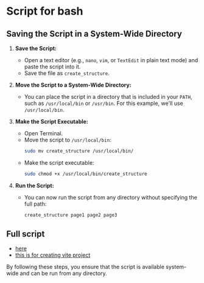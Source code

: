 # Script for bash

## Saving the Script in a System-Wide Directory

1. **Save the Script:**

   - Open a text editor (e.g., `nano`, `vim`, or `TextEdit` in plain text mode) and paste the script into it.
   - Save the file as `create_structure`.

2. **Move the Script to a System-Wide Directory:**

   - You can place the script in a directory that is included in your `PATH`, such as `/usr/local/bin` or `/usr/bin`. For this example, we'll use `/usr/local/bin`.

3. **Make the Script Executable:**

   - Open Terminal.
   - Move the script to `/usr/local/bin`:
     ```sh
     sudo mv create_structure /usr/local/bin/
     ```
   - Make the script executable:
     ```sh
     sudo chmod +x /usr/local/bin/create_structure
     ```

4. **Run the Script:**
   - You can now run the script from any directory without specifying the full path:
     ```sh
     create_structure page1 page2 page3
     ```

## Full script

- [here](create_structure.sh)
- [this is for creating vite project](create-vite.sh)

By following these steps, you ensure that the script is available system-wide and can be run from any directory.
